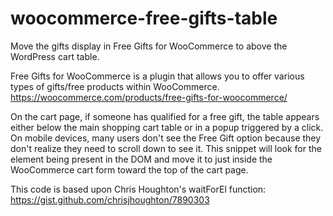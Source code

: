 # woocommerce-free-gifts-table
Move the gifts display in Free Gifts for WooCommerce to above the WordPress cart table.

Free Gifts for WooCommerce is a plugin that allows you to offer various types of gifts/free products within WooCommerce.
https://woocommerce.com/products/free-gifts-for-woocommerce/

On the cart page, if someone has qualified for a free gift, the table appears either below the main shopping cart table or in a popup triggered by a click. On mobile devices, many users don't see the Free Gift option because they don't realize they need to scroll down to see it. This snippet will look for the element being present in the DOM and move it to just inside the WooCommerce cart form toward the top of the cart page.

This code is based upon Chris Houghton's waitForEl function:
https://gist.github.com/chrisjhoughton/7890303

